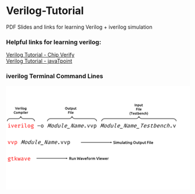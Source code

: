 # Verilog-Tutorial
PDF Slides and links for learning Verilog + iverilog simulation

### Helpful links for learning verilog:

[Verilog Tutorial - Chip Verify](https://www.chipverify.com/verilog/verilog-tutorial)\
[Verilog Tutorial - javaTpoint](https://www.javatpoint.com/verilog)

### iverilog Terminal Command Lines

![Alt text](https://github.com/IUST-Computer-Organization/Verilog-Tutorial/blob/main/iverilog_command_lines_en.png "iverilog command lines")